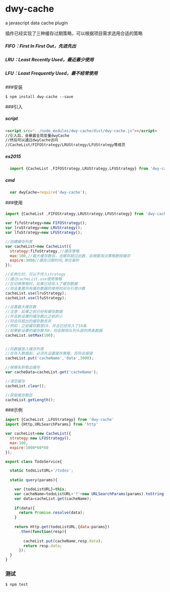 # dwy-cache
a javascript data cache plugin

插件已经实现了三种缓存过期策略，可以根据项目需求选用合适的策略

##### FIFO：First In First Out，先进先出
##### LRU：Least Recently Used，最近最少使用
##### LFU：Least Frequently Used，最不经常使用

###安装

```
$ npm install dwy-cache --save
```
###引入

##### script

```html
<script src="../node_modules/dwy-cache/dist/dwy-cache.js"></script>
//引入后，会暴露全局变量dwyCache
//然后可以通过dwyCache访问
//CacheList/FIFOStrategy/LRUStrategy/LFUStrategy等成员
```

##### es2015

```js
  import {CacheList ,FIFOStrategy,LRUStrategy,LFUStrategy} from 'dwy-cache'
```

##### cmd

```js
  var dwyCache=require('dwy-cache');
```

###使用

####
```js
import {CacheList ,FIFOStrategy,LRUStrategy,LFUStrategy} from 'dwy-cache'

var fifoStrategy=new FIFOStrategy();
var lruStrategy=new LRUStrategy();
var lfuStrategy=new LFUStrategy();

//创建缓存列表
var cacheList=new CacheList({
  strategy:fifoStrategy,//缓存策略
  max:100,//最大缓存数目，当缓存超过此数，会根据淘汰策略删除缓存
  expire:3000//缓存过期时间,单位毫秒
});

//实例化时，可以不传入strategy
//通过cacheList.use使用策略
//在切换策略时，如果已经存入了缓存数据
//则会重置所有缓存数据的使用时间与引用计数
cacheList.use(lruStrategy);
cacheList.use(lfuStrategy);

//设置最大缓存数
//注意：如果之前已经有缓存数据
//并且新设置的缓存数比之前的小
//则会将超出的缓存数丢弃
//例如：之前缓存数是10，并且已经存入了10条
//如果新设置的缓存数为8，则会移除队列头部的两条数据
cacheList.setMax(100);


//将数据放入缓存列表
//在存入数据前，必须先设置缓存策略，否则会报错
cacheList.put('cacheName','data',3000);

//根据名称取出缓存
var cacheData=cacheList.get('cacheName');

//清空缓存
cacheList.clear();

//获取缓存数目
cacheList.getLength();
```

###示例

```js
import {CacheList ,LFUStrategy} from 'dwy-cache'
import {Http,URLSearchParams} from 'http'

var cacheList=new CacheList({
  strategy:new LFUStrategy(),
  max:100,
  expire:1000*60*60
});

export class TodoService{

  static todoListURL='/todos';
  
  static query(params){

    var {todoListURL}=this;
    var cacheName=todoListURL+'?'+new URLSearchParams(params).toString();
    var data=cacheList.get(cacheName);
      
    if(data){
      return Promise.resolve(data);
    }
      
    return Http.get(todoListURL,{data:params})
      .then(function(resp){
          
        cacheList.put(cacheName,resp.data);
        return resp.data;
      });
  }
}
```

### 测试

```
$ npm test
```